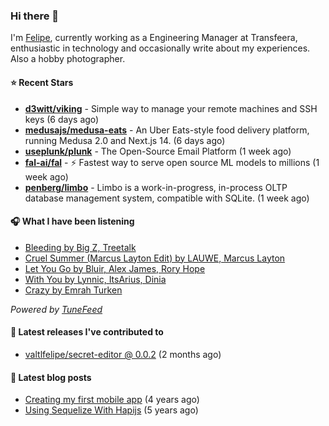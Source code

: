 ### Hi there 👋

I'm [Felipe](https://felipevm.com), currently working as a Engineering Manager at Transfeera, enthusiastic in technology and occasionally write about my experiences. Also a hobby photographer.

#### ⭐ Recent Stars
- **[d3witt/viking](https://github.com/d3witt/viking)** - Simple way to manage your remote machines and SSH keys (6 days ago)
- **[medusajs/medusa-eats](https://github.com/medusajs/medusa-eats)** - An Uber Eats-style food delivery platform, running Medusa 2.0 and Next.js 14. (6 days ago)
- **[useplunk/plunk](https://github.com/useplunk/plunk)** - The Open-Source Email Platform (1 week ago)
- **[fal-ai/fal](https://github.com/fal-ai/fal)** - ⚡ Fastest way to serve open source ML models to millions (1 week ago)
- **[penberg/limbo](https://github.com/penberg/limbo)** - Limbo is a work-in-progress, in-process OLTP database management system, compatible with SQLite. (1 week ago)

#### 🎧 What I have been listening
- [Bleeding by Big Z, Treetalk](https://open.spotify.com/track/3U2koEIfBOR6H7bojKcrUi)
- [Cruel Summer (Marcus Layton Edit) by LAUWE, Marcus Layton](https://open.spotify.com/track/4yg4e6LkbEzc3sA0bE0GYg)
- [Let You Go by Bluir, Alex James, Rory Hope](https://open.spotify.com/track/011iPe7nJFbrawEcYyHFIC)
- [With You by Lynnic, ItsArius, Dinia](https://open.spotify.com/track/4FtVOZM48CHrItbrqfn9Sd)
- [Crazy by Emrah Turken](https://open.spotify.com/track/50aTvLjSIY9557R53e9WHC)

_Powered by [TuneFeed](https://tunefeed.app?ref=valtlfelipe-gh-profile)_ 

#### 🚀 Latest releases I've contributed to


- [valtlfelipe/secret-editor @ 0.0.2](https://github.com/valtlfelipe/secret-editor/releases/tag/0.0.2) (2 months ago)

#### 📄 Latest blog posts
- [Creating my first mobile app](https://felipevm.com/posts/creating-my-first-mobile-app/) (4 years ago)
- [Using Sequelize With Hapijs](https://felipevm.com/posts/using-sequelize-with-hapijs/) (5 years ago)
